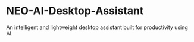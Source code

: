 # NEO-AI-Desktop-Assistant
An intelligent and lightweight desktop assistant built for productivity using AI.
